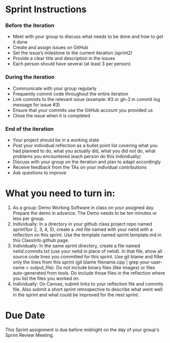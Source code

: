 # Sprint Instructions

### Before the iteration
- Meet with your group to discuss what needs to be done and how to get it done
- Create and assign issues on GitHub
- Set the issue’s milestone to the current iteration (sprint2)
- Provide a clear title and description in the issues
- Each person should have several (at least 3 per person)
### During the iteration
- Communicate with your group regularly
- Frequently commit code throughout the entire iteration
- Link commits to the relevant issue (example: #3 or gh-3 in commit log message for issue #3)
- Ensure that your commits use the GitHub account you provided us
- Close the issue when it is completed
### End of the iteration
- Your project should be in a working state
- Post your individual reflection as a bullet point list covering what you had planned to do, what you actually did, what you did not do, what problems you encountered (each person do this individually)
- Discuss with your group on the iteration and plan to adapt accordingly
- Receive feedback from the TAs on your individual contributions
- Ask questions to improve

# What you need to turn in:

1. As a group: Demo Working Software in class on your assigned day. Prepare the demo in advance. The Demo needs to be ten minutes or less per group.
2. Individually: In a directory in your github class project repo named sprint1(or 2, 3, 4, 5), create a .md
file named with your netid with a reflection on this sprint. Use the template named sprint.template.md
in this ClassInfo github page.
3. Individually: In the same sprint<n> directory, create a file named netid.commits.txt (use your netid
  in place of netid). In that file, show all source code lines you committed for this sprint. Use git
  blame and filter only the lines from this sprint (git blame filename.cpp | grep your-user-name > output_file). 
  Do not include binary files (like images) or files
  auto-generated from tools. Do include those files in the reflection where you list the files you worked on.
4. Individually: On Canvas, submit links to your reflection file and commits file. Also submit a short sprint 
retrospective to describe what went well in the sprint and what could be improved for the next sprint.
  
 # Due Date
 
 This Sprint assignment is due before midnight on the day of your group's Sprint Review Meeting.

